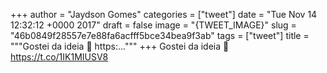 
+++
author = "Jaydson Gomes"
categories = ["tweet"]
date = "Tue Nov 14 12:32:12 +0000 2017"
draft = false
image = "{TWEET_IMAGE}"
slug = "46b0849f28557e7e88fa6acfff5bce34bea9f3ab"
tags = ["tweet"]
title = """Gostei da ideia 🤔 https:..."""
+++
Gostei da ideia 🤔 https://t.co/1IK1MIUSV8
